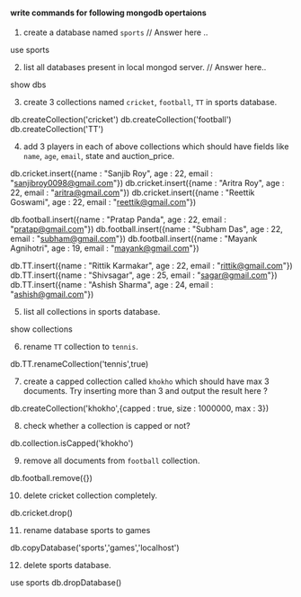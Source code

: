 #### write commands for following mongodb opertaions

1. create a database named `sports`
// Answer here ..

use sports

2. list all databases present in local mongod server.
// Answer here..

show dbs

3. create 3 collections named `cricket`, `football`, `TT` in sports database.

db.createCollection('cricket')
db.createCollection('football')
db.createCollection('TT')

4. add 3 players in each of above collections which should have fields like `name`, `age`, `email`, state and auction_price.

db.cricket.insert({name : "Sanjib Roy", age : 22, email : "sanjibroy0098@gmail.com"})
db.cricket.insert({name : "Aritra Roy", age : 22, email : "aritra@gmail.com"})
db.cricket.insert({name : "Reettik Goswami", age : 22, email : "reettik@gmail.com"})

db.football.insert({name : "Pratap Panda", age : 22, email : "pratap@gmail.com"})
db.football.insert({name : "Subham Das", age : 22, email : "subham@gmail.com"})
db.football.insert({name : "Mayank Agnihotri", age : 19, email : "mayank@gmail.com"})

db.TT.insert({name : "Rittik Karmakar", age : 22,  email : "rittik@gmail.com"})
db.TT.insert({name : "Shivsagar", age : 25,  email : "sagar@gmail.com"})
db.TT.insert({name : "Ashish Sharma", age : 24,  email : "ashish@gmail.com"})

5. list all collections in sports database.

show collections

6. rename `TT` collection to `tennis`.

db.TT.renameCollection('tennis',true)

7. create a capped collection called `khokho` which should have max 3 documents.
  Try inserting more than 3 and output the result here ?

db.createCollection('khokho',{capped : true, size : 1000000, max : 3})

8. check whether a collection is capped or not?

db.collection.isCapped('khokho')

9. remove all documents from `football` collection.

db.football.remove({})

10. delete cricket collection completely.

db.cricket.drop()

11. rename database sports to games

db.copyDatabase('sports','games','localhost')

12. delete sports database. 

use sports
db.dropDatabase()
